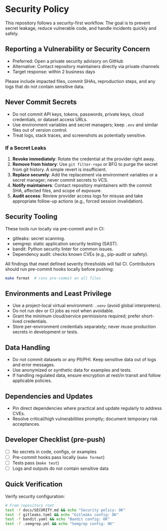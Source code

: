 # Security Policy

This repository follows a security-first workflow. The goal is to prevent secret leakage, reduce vulnerable code, and handle incidents quickly and safely.

## Reporting a Vulnerability or Security Concern

- Preferred: Open a private security advisory on GitHub
- Alternative: Contact repository maintainers directly via private channels
- Target response: within 2 business days

Please include impacted files, commit SHAs, reproduction steps, and any logs that do not contain sensitive data.

## Never Commit Secrets

- Do not commit API keys, tokens, passwords, private keys, cloud credentials, or dataset access URLs.
- Use environment variables and secret managers; keep `.env` and similar files out of version control.
- Treat logs, stack traces, and screenshots as potentially sensitive.

### If a Secret Leaks

1. **Revoke immediately**: Rotate the credential at the provider right away.
2. **Remove from history**: Use `git filter-repo` or BFG to purge the secret from git history. A simple revert is insufficient.
3. **Replace securely**: Add the replacement via environment variables or a secret manager; never commit secrets to VCS.
4. **Notify maintainers**: Contact repository maintainers with the commit SHA, affected files, and scope of exposure.
5. **Audit access**: Review provider access logs for misuse and take appropriate follow-up actions (e.g., forced session invalidation).

## Security Tooling

These tools run locally via pre-commit and in CI:

- gitleaks: secret scanning.
- semgrep: static application security testing (SAST).
- bandit: Python security linter for common issues.
- Dependency audit: checks known CVEs (e.g., pip-audit or safety).

All findings that meet defined severity thresholds will fail CI. Contributors should run pre-commit hooks locally before pushing:

```bash
make format  # runs pre-commit on all files
```

## Environments and Least Privilege

- Use a project-local virtual environment: `.venv` (avoid global interpreters).
- Do not run dev or CI jobs as root when avoidable.
- Grant the minimum cloud/service permissions required; prefer short-lived credentials.
- Store per-environment credentials separately; never reuse production secrets in development or tests.

## Data Handling

- Do not commit datasets or any PII/PHI. Keep sensitive data out of logs and error messages.
- Use anonymized or synthetic data for examples and tests.
- If handling regulated data, ensure encryption at rest/in transit and follow applicable policies.

## Dependencies and Updates

- Pin direct dependencies where practical and update regularly to address CVEs.
- Resolve critical/high vulnerabilities promptly; document temporary risk acceptances.

## Developer Checklist (pre-push)

- [ ] No secrets in code, configs, or examples
- [ ] Pre-commit hooks pass locally (`make format`)
- [ ] Tests pass (`make test`)
- [ ] Logs and outputs do not contain sensitive data

## Quick Verification

Verify security configuration:

```bash
# From repository root
test -f docs/SECURITY.md && echo "Security policy: OK"
test -f gitleaks.toml && echo "Gitleaks config: OK"
test -f bandit.yaml && echo "Bandit config: OK"
test -f .semgrep.yml && echo "Semgrep config: OK"
```
